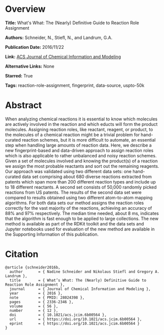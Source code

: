 # Overview
**Title:**
What's What: The (Nearly) Definitive Guide to Reaction Role Assignment

**Authors:**
Schneider, N., Stiefl, N., and Landrum, G.A.

**Publication Date:**
2016/11/22

**Link:**
[ACS Journal of Chemical Information and Modeling](https://pubs.acs.org/doi/full/10.1021/acs.jcim.6b00564)

**Alternative Links:**
None

**Starred:**
True

**Tags:**
reaction-role-assignment, fingerprint, data-source, uspto-50k


# Abstract
When analyzing chemical reactions it is essential to know which molecules are actively involved in the reaction and which educts will form the product molecules.
Assigning reaction roles, like reactant, reagent, or product, to the molecules of a chemical reaction might be a trivial problem for hand-curated reaction schemes, but it is more difficult to automate, an essential step when handling large amounts of reaction data.
Here, we describe a new fingerprint-based and data-driven approach to assign reaction roles which is also applicable to rather unbalanced and noisy reaction schemes.
Given a set of molecules involved and knowing the product(s) of a reaction we assign the most probable reactants and sort out the remaining reagents.
Our approach was validated using two different data sets: one hand-curated data set comprising about 680 diverse reactions extracted from patents which span more than 200 different reaction types and include up to 18 different reactants.
A second set consists of 50,000 randomly picked reactions from US patents.
The results of the second data set were compared to results obtained using two different atom-to-atom mapping algorithms.
For both data sets our method assigns the reaction roles correctly for the vast majority of the reactions, achieving an accuracy of 88% and 97% respectively.
The median time needed, about 8 ms, indicates that the algorithm is fast enough to be applied to large collections.
The new method is available as part of the RDKit toolkit and the data sets and Jupyter notebooks used for evaluation of the new method are available in the Supporting Information of this publication.


# Citation
```
@article {schneider2016b,
  author       = { Nadine Schneider and Nikolaus Stiefl and Gregory A. Landrum },
  title        = { What’s What: The (Nearly) Definitive Guide to Reaction Role Assignment },
  journal      = { Journal of Chemical Information and Modeling },
  year         = { 2016 },
  note         = { PMID: 28024398 },
  pages        = { 2336-2346 },
  volume       = { 56 },
  number       = { 12 },
  doi          = { 10.1021/acs.jcim.6b00564 },
  url          = { https://doi.org/10.1021/acs.jcim.6b00564 },
  eprint       = { https://doi.org/10.1021/acs.jcim.6b00564 }
}
```
